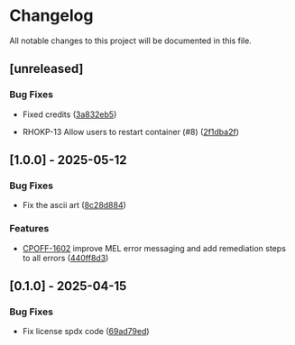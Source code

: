 # Changelog

All notable changes to this project will be documented in this file.

## [unreleased]

### Bug Fixes

- Fixed credits ([3a832eb5](https://github.com/Offline-Program/MEL/commit/3a832eb503ce609a3be89a4ad9f418cf98892495))

- RHOKP-13 Allow users to restart container (#8) ([2f1dba2f](https://github.com/Offline-Program/MEL/commit/2f1dba2fb72922239f083dbbb4b9714e0779914a))

## [1.0.0] - 2025-05-12

### Bug Fixes

- Fix the ascii art ([8c28d884](https://github.com/Offline-Program/MEL/commit/8c28d884144fcdffa7126fb6de19b54220d91b28))

### Features

- [CPOFF-1602](https://issues.redhat.com/browse/CPOFF-1602) improve MEL error messaging and add remediation steps to all errors ([440ff8d3](https://github.com/Offline-Program/MEL/commit/440ff8d309c8b30ef6c9b2e6b0c22fbe09ad1796))

## [0.1.0] - 2025-04-15

### Bug Fixes

- Fix license spdx code ([69ad79ed](https://github.com/Offline-Program/MEL/commit/69ad79ed305d727282f88cded3415e0e12066840))

<!-- generated by git-cliff -->
